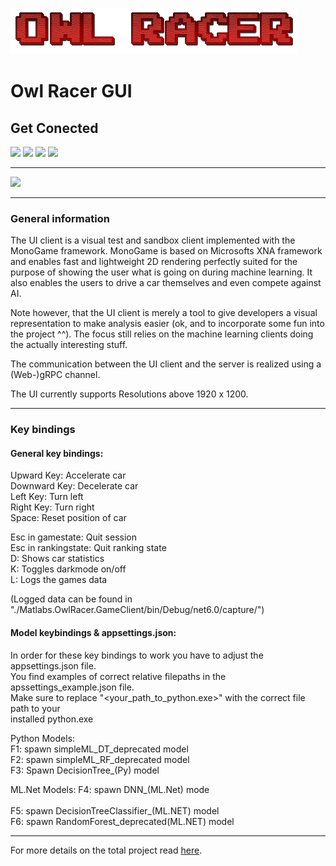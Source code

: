 ![Logo](https://github.com/MATHEMA-GmbH/Owl-Racer-AI/blob/main/doc/owlracer-logo.png?raw=true)

# Owl Racer GUI


<p align="center">

  ## Get Conected

  <a href="https://de.linkedin.com/company/mathema-gmbh" align="center" >
          <img src="https://img.shields.io/badge/LinkedIn-0077B5?style=for-the-badge&logo=linkedin&logoColor=white" /></a>

  <a href="https://www.youtube.com/channel/UC0vntD32UJckGUXcVvlrIiA">
          <img src="https://img.shields.io/badge/YouTube-FF0000?style=for-the-badge&logo=youtube&logoColor=white" /></a>

  <a href="https://twitter.com/MATHEMA_GmbH">
          <img src="https://img.shields.io/badge/Twitter-1DA1F2?style=for-the-badge&logo=twitter&logoColor=white" /></a>

  <a href="https://www.facebook.com/mathema.software.gmbh/">
            <img src="https://img.shields.io/badge/Facebook-1877F2?style=for-the-badge&logo=facebook&logoColor=white" /></a>

</p></center>

____

<a href="https://www.mathema.de/blog">
        <img src="https://img.shields.io/badge/Blog%20Article-1-green?style=social" /></a>

____

### General information

The UI client is a visual test and sandbox client implemented with the MonoGame framework. MonoGame is based on Microsofts XNA framework and enables fast and lightweight 2D rendering perfectly suited for the purpose of showing the user what is going on during machine learning. It also enables the users to drive a car themselves and even compete against AI.

Note however, that the UI client is merely a tool to give developers a visual representation to make analysis easier (ok, and to incorporate some fun into the project ^^). The focus still relies on the machine learning clients doing the actually interesting stuff.

The communication between the UI client and the server is realized using a (Web-)gRPC channel.

The UI currently supports Resolutions above 1920 x 1200.

____

### Key bindings

#### General key bindings:

Upward Key: 		Accelerate car <br>
Downward Key: 		Decelerate car <br>
Left Key: 			Turn left <br>
Right Key: 			Turn right <br>
Space: 			Reset position of car <br>

Esc in gamestate: 	Quit session <br>
Esc in rankingstate:	Quit ranking state <br>
D: 				Shows car statistics <br>
K: 				Toggles darkmode on/off <br>
L: 				Logs the games data <br>

(Logged data can be found in "./Matlabs.OwlRacer.GameClient/bin/Debug/net6.0/capture/")

#### Model keybindings & appsettings.json:

In order for these key bindings to work you have to adjust the appsettings.json file. <br>
You find examples of correct relative filepaths in the apssettings_example.json file. <br>
Make sure to replace "<your_path_to_python.exe>" with the correct file path to your <br>
installed python.exe <br>

Python Models:    
F1:				spawn simpleML_DT_deprecated model <br>
F2:				spawn simpleML_RF_deprecated model <br>	
F3:				Spawn DecisionTree_(Py) model <br>

ML.Net Models:
F4: 				spawn DNN_(ML.Net) mode <br>		
F5: 				spawn DecisionTreeClassifier_(ML.NET) model <br>
F6: 				spawn RandomForest_deprecated(ML.NET) model <br>

____

For more details on the total project read [here](https://github.com/MATHEMA-GmbH/Owl-Racer-AI).
